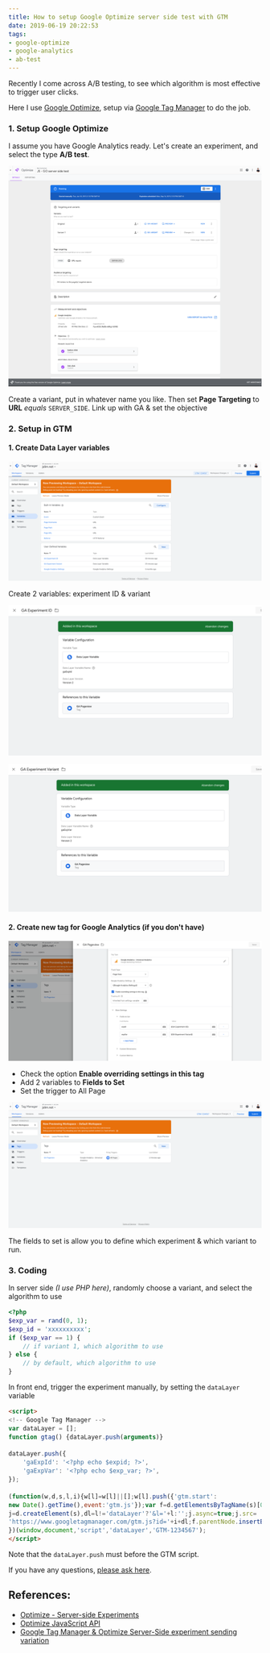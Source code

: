 ```yaml
---
title: How to setup Google Optimize server side test with GTM
date: 2019-06-19 20:22:53
tags:
- google-optimize
- google-analytics
- ab-test
---
```


Recently I come across A/B testing, to see which algorithm is most effective to trigger user clicks.

Here I use [Google Optimize](https://optimize.google.com/), setup via
[Google Tag Manager](https://tagmanager.google.com/) to do the job.

### 1. Setup Google Optimize

I assume you have Google Analytics ready. Let's create an experiment, and select the type **A/B test**.

![Google Optimize setup](/images/posts/2019-06-19-How-to-setup-Google-Optimize-server-side-test-with-GTM/google-optimize.png)

Create a variant, put in whatever name you like. Then set **Page Targeting** to
**URL** _equals_ `SERVER_SIDE`. Link up with GA & set the objective

### 2. Setup in GTM

#### 1. Create Data Layer variables

![GTM data layer variables](/images/posts/2019-06-19-How-to-setup-Google-Optimize-server-side-test-with-GTM/gtm-data-layer.png)

Create 2 variables: experiment ID & variant

![GTM data layer variables - experiment ID](/images/posts/2019-06-19-How-to-setup-Google-Optimize-server-side-test-with-GTM/gtm-data-layer-expid.png)

![GTM data layer variables - variant](/images/posts/2019-06-19-How-to-setup-Google-Optimize-server-side-test-with-GTM/gtm-data-layer-expvar.png)

#### 2. Create new tag for Google Analytics (if you don't have)

![GTM tag - google analytics](/images/posts/2019-06-19-How-to-setup-Google-Optimize-server-side-test-with-GTM/gtm-ga-fields-to-set.png)

- Check the option **Enable overriding settings in this tag**
- Add 2 variables to **Fields to Set**
- Set the trigger to All Page

![GTM tag - google analytics](/images/posts/2019-06-19-How-to-setup-Google-Optimize-server-side-test-with-GTM/gtm-pageview-tag.png)

The fields to set is allow you to define which experiment & which variant to run.

### 3. Coding

In server side _(I use PHP here)_, randomly choose a variant, and select the algorithm to use

```php
<?php
$exp_var = rand(0, 1);
$exp_id = 'xxxxxxxxxx';
if ($exp_var == 1) {
    // if variant 1, which algorithm to use
} else {
    // by default, which algorithm to use
}
```

In front end, trigger the experiment manually, by setting the `dataLayer` variable

```html
<script>
<!-- Google Tag Manager -->
var dataLayer = [];
function gtag() {dataLayer.push(arguments)}

dataLayer.push({
    'gaExpId': '<?php echo $expid; ?>',
    'gaExpVar': '<?php echo $exp_var; ?>',
});

(function(w,d,s,l,i){w[l]=w[l]||[];w[l].push({'gtm.start':
new Date().getTime(),event:'gtm.js'});var f=d.getElementsByTagName(s)[0],
j=d.createElement(s),dl=l!='dataLayer'?'&l='+l:'';j.async=true;j.src=
'https://www.googletagmanager.com/gtm.js?id='+i+dl;f.parentNode.insertBefore(j,f);
})(window,document,'script','dataLayer','GTM-1234567');
</script>
```

Note that the `dataLayer.push` must before the GTM script.

If you have any questions, [please ask here](https://support.google.com/optimize/community).

## References:

- [Optimize - Server-side Experiments](https://developers.google.com/optimize/devguides/experiments)
- [Optimize JavaScript API](https://support.google.com/optimize/answer/9059383?hl=en)
- [Google Tag Manager & Optimize Server-Side experiment sending variation](https://stackoverflow.com/questions/48386350/google-tag-manager-optimize-server-side-experiment-sending-variation/52157837#52157837)
